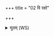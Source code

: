 +++
title = "02 वि रक्षो"

+++
<details><summary>मूलम् (WS)</summary>

वि रक्षो वि मृधो जहि वि वृत्रस्य हनू रुज ।  
वि मन्युमिन्द्र वृत्रहन्नमित्रस्याभिदासति ॥ २ ॥
</details>